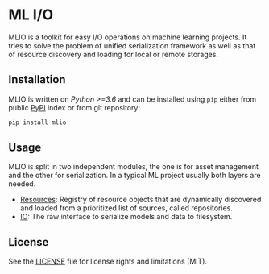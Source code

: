 # ML I/O 
MLIO is a toolkit for easy I/O operations on machine learning projects. It tries to solve the problem of unified
serialization framework as well as that of resource discovery and loading for local or remote storages.

## Installation

MLIO is written on _Python >=3.6_ and can be installed using `pip` either from public 
[PyPI](https://test.pypi.org/project/pypi/) index or from git repository:

```sh
pip install mlio
```

## Usage
MLIO is split in two independent modules, the one is for asset management and the other for serialization. In a
typical ML project usually both layers are needed.

 * [Resources](docs/Resources.md): Registry of resource objects that are dynamically discovered and loaded from 
 a prioritized list of sources, called repositories.
 * [IO](docs/IO.md): The raw interface to serialize models and data to filesystem.

## License

See the [LICENSE](LICENSE.md) file for license rights and limitations (MIT).

